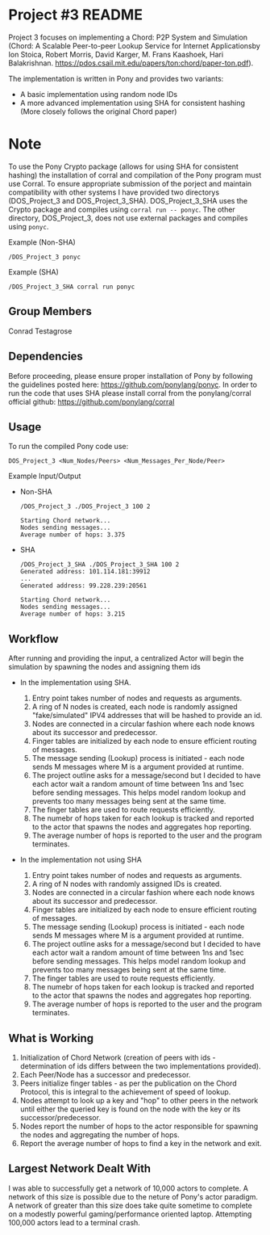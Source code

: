 # Project #3 README
Project 3 focuses on implementing a Chord: P2P System and Simulation (Chord: A Scalable Peer-to-peer Lookup Service for Internet Applicationsby Ion Stoica,  Robert  Morris,  David  Karger,  M.  Frans  Kaashoek,  Hari  Balakrishnan. https://pdos.csail.mit.edu/papers/ton:chord/paper-ton.pdf).

The implementation is written in Pony and provides two variants:

- A basic implementation using random node IDs
- A more advanced implementation using SHA for consistent hashing (More closely follows the original Chord paper)

# Note
To use the Pony Crypto package (allows for using SHA for consistent hashing) the installation of corral and compilation of the Pony program must use Corral. To ensure appropriate submission of the porject and maintain compatibility with other systems I have provided two directorys (DOS_Project_3 and DOS_Project_3_SHA).
DOS_Project_3_SHA uses the Crypto package and compiles using ``` corral run -- ponyc ```. The other directory, DOS_Project_3, does not use external packages and compiles using ```ponyc```. 

Example (Non-SHA)
```
/DOS_Project_3 ponyc
```

Example (SHA)
```
/DOS_Project_3_SHA corral run ponyc 
```

## Group Members
Conrad Testagrose

## Dependencies
Before proceeding, please ensure proper installation of Pony by following the guidelines posted here: https://github.com/ponylang/ponyc. In order to run the code that uses SHA please install corral from the ponylang/corral official github: https://github.com/ponylang/corral 


## Usage
To run the compiled Pony code use:
```
DOS_Project_3 <Num_Nodes/Peers> <Num_Messages_Per_Node/Peer>
```

Example Input/Output
- Non-SHA
  ```
  /DOS_Project_3 ./DOS_Project_3 100 2       
  
  Starting Chord network... 
  Nodes sending messages... 
  Average number of hops: 3.375

  ```

- SHA
  ```
  /DOS_Project_3_SHA ./DOS_Project_3_SHA 100 2
  Generated address: 101.114.181:39912
  ...
  Generated address: 99.228.239:20561

  Starting Chord network... 
  Nodes sending messages... 
  Average number of hops: 3.215

  ```

## Workflow
After running and providing the input, a centralized Actor will begin the simulation by spawning the nodes and assigning them ids
- In the implementation using SHA.
  1. Entry point takes number of nodes and requests as arguments.
  2. A ring of N nodes is created, each node is randomly assigned "fake/simulated" IPV4 addresses that will be hashed to provide an id.
  3. Nodes are connected in a circular fashion where each node knows about its successor and predecessor.
  4. Finger tables are initialized by each node to ensure efficient routing of messages.
  5. The message sending (Lookup) process is initiated - each node sends M messages where M is a argument provided at runtime.
  6. The project outline asks for a message/second but I decided to have each actor wait a random amount of time between 1ns and 1sec before sending messages. This helps model random lookup and prevents too many messages being sent at the same time. 
  7. The finger tables are used to route requests efficiently.
  8. The numebr of hops taken for each lookup is tracked and reported to the actor that spawns the nodes and aggregates hop reporting.
  9. The average number of hops is reported to the user and the program terminates.
    
- In the implementation not using SHA
  1. Entry point takes number of nodes and requests as arguments.
  2. A ring of N nodes with randomly assigned IDs is created.
  3. Nodes are connected in a circular fashion where each node knows about its successor and predecessor.
  4. Finger tables are initialized by each node to ensure efficient routing of messages.
  5. The message sending (Lookup) process is initiated - each node sends M messages where M is a argument provided at runtime.
  6. The project outline asks for a message/second but I decided to have each actor wait a random amount of time between 1ns and 1sec before sending messages. This helps model random lookup and prevents too many messages being sent at the same time. 
  7. The finger tables are used to route requests efficiently.
  8. The numebr of hops taken for each lookup is tracked and reported to the actor that spawns the nodes and aggregates hop reporting.
  9. The average number of hops is reported to the user and the program terminates. 


## What is Working
1. Initialization of Chord Network (creation of peers with ids - determination of ids differs between the two implementations provided).
2. Each Peer/Node has a successor and predecessor.
3. Peers initialize finger tables - as per the publication on the Chord Protocol, this is integral to the achievement of speed of lookup.
4. Nodes attempt to look up a key and "hop" to other peers in the network until either the queried key is found on the node with the key or its successor/predecessor.
5. Nodes report the number of hops to the actor responsible for spawning the nodes and aggregating the number of hops.
6. Report the average number of hops to find a key in the network and exit.

## Largest Network Dealt With
I was able to successfully get a network of 10,000 actors to complete. A network of this size is possible due to the neture of Pony's actor paradigm. A network of greater than this size does take quite sometime to complete on a modestly powerful gaming/performance oriented laptop. Attempting 100,000 actors lead to a terminal crash. 
